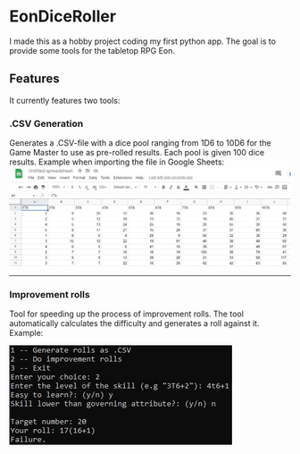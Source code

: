 # EonDiceRoller
I made this as a hobby project coding my first python app. The goal is to provide some tools for the tabletop RPG Eon.

## Features
It currently features two tools:

### .CSV Generation
Generates a .CSV-file with a dice pool ranging from 1D6 to 10D6 for the Game Master to use as pre-rolled results. Each pool is given 100 dice results.
Example when importing the file in Google Sheets:
	![image of numbers in google sheets](assets/screen1.jpg)

---

### Improvement rolls
Tool for speeding up the process of improvement rolls. The tool automatically calculates the difficulty and generates a roll against it. 
Example:  

![image of an improvement roll being made in the console](assets/screen2.jpg)
